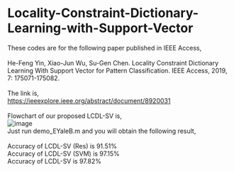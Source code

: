 # Locality-Constraint-Dictionary-Learning-with-Support-Vector
These codes are for the following paper published in IEEE Access,<br>
<br>
He-Feng Yin, Xiao-Jun Wu, Su-Gen Chen. Locality Constraint Dictionary Learning With Support Vector for Pattern Classification. IEEE Access, 2019, 7: 175071-175082.<br>
<br>
The link is,
<br>
https://ieeexplore.ieee.org/abstract/document/8920031<br>
<br>
Flowchart of our proposed LCDL-SV is,<br>
![image](https://github.com/yinhefeng/LCDL-SV/blob/master/img/LCDL_SV.jpg)
<br>
Just run demo_EYaleB.m and you will obtain the following result,<br>
<br>
Accuracy of LCDL-SV (Res) is 91.51%<br>
Accuracy of LCDL-SV (SVM) is 97.15%<br>
Accuracy of LCDL-SV is 97.82%<br>
